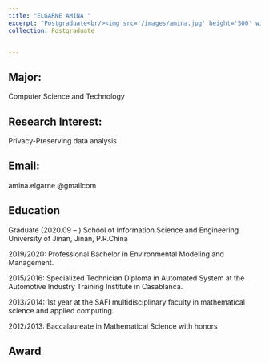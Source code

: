 ```yaml
---
title: "ELGARNE AMINA "
excerpt: "Postgraduate<br/><img src='/images/amina.jpg' height='500' width='300'>"
collection: Postgraduate


---
```



Major:   
---
Computer Science and Technology 

Research Interest:   
---
Privacy-Preserving data analysis

Email:            
---
amina.elgarne @gmailcom


Education
----
Graduate (2020.09 –  ) 
School of Information Science and Engineering 
University of Jinan, Jinan, P.R.China 

2019/2020: Professional Bachelor in Environmental Modeling and Management. 
 
2015/2016: Specialized Technician Diploma in Automated System at the Automotive Industry Training Institute in Casablanca. 
 
2013/2014: 1st year at the SAFI multidisciplinary faculty in mathematical science and applied computing. 
 
2012/2013: Baccalaureate in Mathematical Science with honors

Award
---
